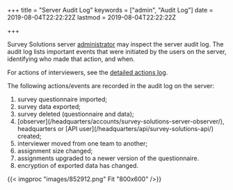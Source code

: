 ﻿+++
title = "Server Audit Log"
keywords = ["admin", "Audit Log"]
date = 2019-08-04T22:22:22Z
lastmod = 2019-08-04T22:22:22Z

+++

Survey Solutions server [administrator](/headquarters/accounts/survey-solutions-server-administrator/) 
may inspect the server audit log. The audit log lists important events that were initiated by the users on the server, identifying who
made that action, and when.

For actions of interviewers, see the [detailed actions log](/headquarters/reporting/detailed-action-log/).

The following actions/events are recorded in the audit log on the server:

<OL>
  <LI> survey questionnaire imported;
  <LI> survey data exported;
  <LI> survey deleted (questionnaire and data);
  <LI> [observer](/headquarters/accounts/survey-solutions-server-observer/), 
headquarters or [API user](/headquarters/api/survey-solutions-api/) created;
  <LI> interviewer moved from one team to another;
  <LI> assignment size changed;
  <LI> assignments upgraded to a newer version of the questionnaire.
  <LI> encryption of exported data has changed.
</OL>
  
{{< imgproc "images/852912.png" Fit "800x600" />}}   